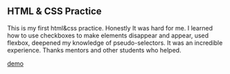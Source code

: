 ## HTML & CSS Practice

This is my first html&css practice. Honestly It was hard for me. I learned how to use checkboxes to make elements disappear and appear, used flexbox, deepened my knowledge of pseudo-selectors. It was an incredible experience. Thanks  mentors and other students who helped.

[demo](https://annymax.github.io/HTML-CSS-Practice/ "demo")
